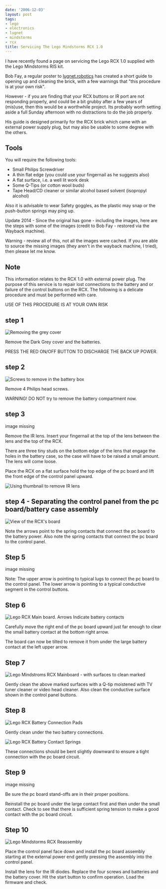 ```yaml
---
date: '2006-12-03'
layout: post
tags:
- lego
- electronics
- lugnet
- mindstorms
- rcx
title: Servicing The Lego Mindstorms RCX 1.0
---
```

I have recently found a page on servicing the Lego RCX 1.0 supplied with the Lego Mindstorms RIS kit.

Bob Fay, a regular poster to [lugnet.robotics](http://news.lugnet.com/robotics) has created a short guide to opening up and cleaning the brick, with a few warnings that "this procedure is at your own risk".

However - if you are finding that your RCX buttons or IR port are not responding properly, and could be a bit grubby after a few years of (mis)use, then this would be a worthwhile project. Its probably worth setting aside a full Sunday afternoon with no distractions to do the job properly.

His guide is designed primarily for the RCX brick which came with an external power supply plug, but may also be usable to some degree with the others.

## Tools

You will require the following tools:

* Small Philips Screwdriver
* A thin flat edge (you could use your fingernail as he suggests also)
* A flat surface, i.e. a well lit work desk
* Some Q-Tips (or cotton wool buds)
* Tape Head/CD cleaner or similar alcohol based solvent (isopropyl alcohol)

Also it is advisable to wear Safety goggles, as the plastic may snap or the push-button springs may ping up.

Update 2014 - Since the original has gone - including the images, here are the steps with some of the images (credit to Bob Fay  - restored via the Wayback machine).

Warning - review all of this, not all the images were cached. If you are able to source the missing images (they aren't in the wayback machine, I tried), then please let me know.

## Note

This information relates to the RCX 1.0 with external power plug.
The purpose of this service is to repair lost connections to the battery
and or failure of the control buttons on the RCX.
The following is a delicate procedure and must be performed with care.

USE OF THIS PROCEDURE IS AT YOUR OWN RISK

## step 1

![Removing the grey cover](/assets/2006-12-03-servicing-lego-rcx/StartFinish.jpg)

Remove the Dark Grey cover and the batteries.

PRESS THE RED ON/OFF BUTTON TO DISCHARGE THE BACK UP POWER.

## step 2

![Screws to remove in the battery box](/assets/2006-12-03-servicing-lego-rcx/batterybox.jpg)

Remove 4 Philips head screws.

WARNING! DO NOT try to remove the battery compartment now.

## step 3

image missing

Remove the IR lens. Insert your fingernail at the top of the lens between the lens and the top of the RCX.

There are three tiny studs on the bottom edge of the lens that engage the holes in the battery case, so the case will have to be raised a small amount.
The lens will come loose.

Place the RCX on a flat surface hold the top edge of the pc board and lift the front edge of the control panel upward.

![Using thumbnail to remove IR lens](/assets/2006-12-03-servicing-lego-rcx/thumbnail.jpg)

## step 4 - Separating the control panel from the pc board/battery case assembly

![View of the RCX's board](/assets/2006-12-03-servicing-lego-rcx/boardview2.jpg)

Note the arrows point to the spring contacts that connect the pc board to the battery power.
Also note the spring contacts that connect the pc board to the control panel.

## Step 5

image missing

Note: The upper arrow is pointing to typical lugs to connect the pc board to the control panel. The lower arrow is pointing to a typical conductive segment in the control buttons.

## Step 6

![Lego RCX Main board. Arrows Indicate battery contacts](/assets/2006-12-03-servicing-lego-rcx/boardview1.jpg)

Carefully move the right end of the pc board upward just far enough to clear the small battery contact at the bottom right arrow.

The board can now be tilted to remove it from under the large battery contact at the left upper arrow.

## Step 7

![Lego Mindstroms RCX Mainboard - with surfaces to clean marked](/assets/2006-12-03-servicing-lego-rcx/boardalone.jpg)

Gently clean the above marked surfaces with a Q-tip moistened with TV tuner cleaner or video head cleaner. Also clean the conductive surface shown in the control panel buttons.

## Step 8

![Lego RCX Battery Connection Pads](/assets/2006-12-03-servicing-lego-rcx/batteryconnections.jpg)

Gently clean under the two battery connections.

![Lego RCX Battery Contact Springs](/assets/2006-12-03-servicing-lego-rcx/springs.jpg)

These connections should be bent slightly downward to ensure a tight connection with the pc board circuit.

## Step 9

image missing

Be sure the pc board stand-offs are in their proper positions.

Reinstall the pc board under the large contact first and then under the small contact. Check to see that there is sufficient spring tension to make a good contact with the pc board circuit.

## Step 10

![Lego Mindstorms RCX Reassembly](/assets/2006-12-03-servicing-lego-rcx/reassy2.jpg)

Place the control panel face down and install the pc board assembly starting at the external power end gently pressing the assembly into the control panel.

Install the lens for the IR diodes.
Replace the four screws and batteries and the battery cover.
Hit the start button to confirm operation.
Load the firmware and check.
